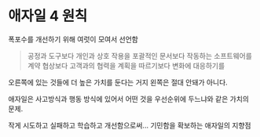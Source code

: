 # 애자일 4 원칙 
폭포수를 개선하기 위해 여럿이 모여서 선언함 


> 공정과 도구보다 개인과 상호 작용을
> 포괄적인 문서보다 작동하는 소프트웨어를 
> 계약 협상보다 고객과의 협력을 
> 계획을 따르기보다 변화에 대응하기를 

오른쪽에 있는 것들에 더 높은 가치를 둔다는 거지 왼쪽은 절대 안돼가 아니다.

애자일은 사고방식과 행동 방식에 있어서 어떤 것을 우선순위에 두느냐와 같은 가치의 문제. 

작게 시도하고 실패하고 학습하고 개선함으로써... 기민함을 확보하는 애자일의 지향점 
